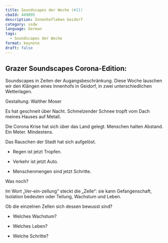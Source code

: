 ```yaml
---
title: Soundscapes der Woche (#11)
cbaId: 449895
description: Innenhofleben Geidorf
category: ssdw
language: German
tags:
  - Soundscapes der Woche
format: keynote
draft: false
---
```

## Grazer Soundscapes Corona-Edition:

Soundscapes in Zeiten der Augangsbeschränkung. Diese Woche lauschen wir den Klängen eines Innenhofs in Geidorf, in zwei unterschiedlichen Wetterlagen.

Gestaltung: Walther Moser

Es hat geschneit über Nacht. Schmelzender Schnee tropft vom Dach meines Hauses auf Metall.

Die Corona Krise hat sich über das Land gelegt. Menschen halten Abstand. Ein Meter. Mindestens.

Das Rauschen der Stadt hat sich aufgelöst.

* Regen ist jetzt Tropfen.

* Verkehr ist jetzt Auto.

* Menschenmengen sind jetzt Schritte.

Was noch?

Im Wort „Ver-ein-zellung“ steckt die „Zelle“: sie kann Gefangenschaft, Isolation bedeuten oder Teilung, Wachstum und Leben.

Ob die einzelnen Zellen sich dessen bewusst sind?

* Welches Wachstum?

* Welches Leben?

* Welche Schritte?

